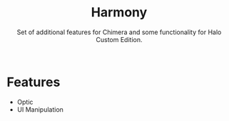 <html>
    <p align="center">
        <!--<img width="300px" src="img/harmony.jpg"/>-->
    </p>
    <h1 align="center">Harmony</h1>
    <p align="center">
        Set of additional features for Chimera and some functionality for Halo Custom Edition.
    </p>
    <br>
</html>

# Features

- Optic
- UI Manipulation